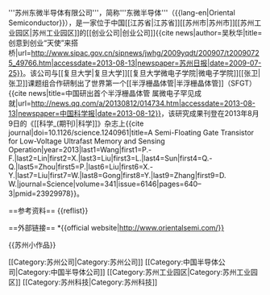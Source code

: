 '''苏州东微半导体有限公司'''，简称'''东微半导体'''（{{lang-en|Oriental Semiconductor}}），是一家位于中国[[江苏省|江苏省]][[苏州市|苏州市]][[苏州工业园区|苏州工业园区]]的[[创业公司|创业公司]]<ref>{{cite news|author=吴秋华|title=创意到创业“天使”来搭桥|url=http://www.sipac.gov.cn/sipnews/jwhg/2009yqdt/200907/t20090725_49766.htm|accessdate=2013-08-13|newspaper=苏州日报|date=2009-07-25}}</ref>。该公司与[[复旦大学|复旦大学]][[复旦大学微电子学院|微电子学院]][[张卫|张卫]]课题组合作研制出了世界第一个[[半浮栅晶体管|半浮栅晶体管]]（SFGT）<ref>{{cite news|title=中国研出首个半浮栅晶体管 属微电子罕见成就|url=http://news.qq.com/a/20130812/014734.htm|accessdate=2013-08-13|newspaper=中国科学报|date=2013-08-12}}</ref>，该研究成果刊登在2013年8月9日的《[[科学_(期刊)|科学]]》杂志上<ref>{{cite journal|doi=10.1126/science.1240961|title=A Semi-Floating Gate Transistor for Low-Voltage Ultrafast Memory and Sensing Operation|year=2013|last1=Wang|first1=P.-F.|last2=Lin|first2=X.|last3=Liu|first3=L.|last4=Sun|first4=Q.-Q.|last5=Zhou|first5=P.|last6=Liu|first6=X.-Y.|last7=Liu|first7=W.|last8=Gong|first8=Y.|last9=Zhang|first9=D. W.|journal=Science|volume=341|issue=6146|pages=640–3|pmid=23929978}}</ref>。

==参考资料==
{{reflist}}

==外部链接==
*{{official website|http://www.orientalsemi.com/}}

{{苏州小作品}}

[[Category:苏州公司|Category:苏州公司]]
[[Category:中国半导体公司|Category:中国半导体公司]]
[[Category:苏州工业园区|Category:苏州工业园区]]
[[Category:苏州科技|Category:苏州科技]]